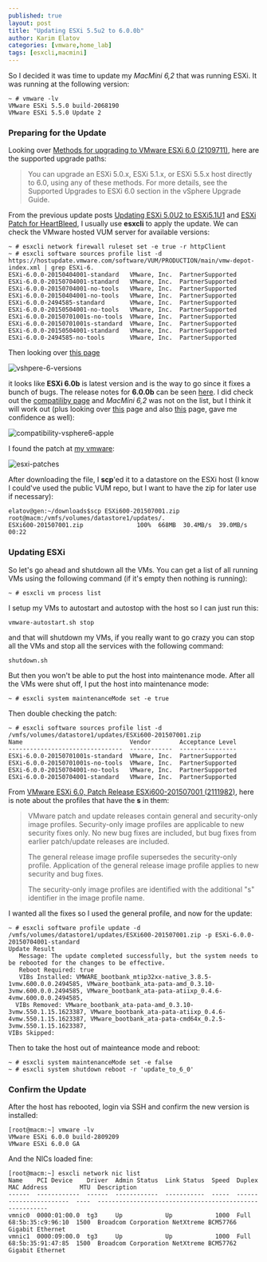 ```yaml
---
published: true
layout: post
title: "Updating ESXi 5.5u2 to 6.0.0b"
author: Karim Elatov
categories: [vmware,home_lab]
tags: [esxcli,macmini]
---
```

So I decided it was time to update my *MacMini 6,2* that was running ESXi. It was running at the following version:

    ~ # vmware -lv
    VMware ESXi 5.5.0 build-2068190
    VMware ESXi 5.5.0 Update 2

### Preparing for the Update

Looking over [Methods for upgrading to VMware ESXi 6.0 (2109711)](http://kb.vmware.com/kb/2109711), here are the supported upgrade paths:

> You can upgrade an ESXi 5.0.x, ESXi 5.1.x, or ESXi 5.5.х host directly to 6.0, using any of these methods. For more details, see the Supported Upgrades to ESXi 6.0 section in the vSphere Upgrade Guide.

From the previous update posts [Updating ESXi 5.0U2 to ESXi5.1U1](/2014/01/updating-esxi-5-0u2-esxi-5-1u1/) and [ESXi Patch for HeartBleed](/2014/06/esxi-patch-for-heartbleed/), I usually use **esxcli** to apply the update. We can check the VMware hosted VUM server for available versions:

    ~ # esxcli network firewall ruleset set -e true -r httpClient
    ~ # esxcli software sources profile list -d https://hostupdate.vmware.com/software/VUM/PRODUCTION/main/vmw-depot-index.xml | grep ESXi-6.
    ESXi-6.0.0-20150404001-standard   VMware, Inc.  PartnerSupported
    ESXi-6.0.0-20150704001-standard   VMware, Inc.  PartnerSupported
    ESXi-6.0.0-20150704001-no-tools   VMware, Inc.  PartnerSupported
    ESXi-6.0.0-20150404001-no-tools   VMware, Inc.  PartnerSupported
    ESXi-6.0.0-2494585-standard       VMware, Inc.  PartnerSupported
    ESXi-6.0.0-20150504001-no-tools   VMware, Inc.  PartnerSupported
    ESXi-6.0.0-20150701001s-no-tools  VMware, Inc.  PartnerSupported
    ESXi-6.0.0-20150701001s-standard  VMware, Inc.  PartnerSupported
    ESXi-6.0.0-20150504001-standard   VMware, Inc.  PartnerSupported
    ESXi-6.0.0-2494585-no-tools       VMware, Inc.  PartnerSupported

Then looking over [this page](http://www.virten.net/vmware/esxi-release-build-number-history/#esxi6.0)

![vshpere-6-versions](https://dl.dropboxusercontent.com/u/24136116/blog_pics/esxi-55u2-to-60b-update/vshpere-6-versions.png)

it looks like **ESXi 6.0b** is latest version and is the way to go since it fixes a bunch of bugs. The release notes for **6.0.0b** can be seen [here](https://www.vmware.com/support/vsphere6/doc/vsphere-esxi-600b-release-notes.html). I did check out the [compatiliby page](http://www.vmware.com/resources/compatibility) and *MacMini 6,2* was not on the list, but I think it will work out (plus looking over [this](https://derflounder.wordpress.com/2015/03/24/setting-up-esxi-6-0-on-a-2012-mac-mini-server/) page and also [this](http://www.virtuallyghetto.com/2015/02/esxi-6-0-works-ootb-for-apple-mac-mini-mac-pro.html) page, gave me confidence as well):

![compatibility-vsphere6-apple](https://dl.dropboxusercontent.com/u/24136116/blog_pics/esxi-55u2-to-60b-update/compatibility-vsphere6-apple.png)

I found the patch at [my vmware](https://my.vmware.com/group/vmware/patch):

![esxi-patches](https://dl.dropboxusercontent.com/u/24136116/blog_pics/esxi-55u2-to-60b-update/esxi-patches.png)

After downloading the file, I **scp**'ed it to a datastore on the ESXi host (I know I could've used the public VUM repo, but I want to have the zip for later use if necessary):

    elatov@gen:~/downloads$scp ESXi600-201507001.zip root@macm:/vmfs/volumes/datastore1/updates/.
    ESXi600-201507001.zip               100%  668MB  30.4MB/s  39.0MB/s   00:22

### Updating ESXi
So let's go ahead and shutdown all the VMs. You can get a list of all running VMs using the following command (if it's empty then nothing is running):

    ~ # esxcli vm process list

I setup my VMs to autostart and autostop with the host so I can just run this:

    vmware-autostart.sh stop

and that will shutdown my VMs, if you really want to go crazy you can stop all the VMs and stop all the services with the following command:

    shutdown.sh

But then you won't be able to put the host into maintenance mode. After all the VMs were shut off, I put the host into maintenance mode:

    ~ # esxcli system maintenanceMode set -e true

Then double checking the patch:

    ~ # esxcli software sources profile list -d /vmfs/volumes/datastore1/updates/ESXi600-201507001.zip 
    Name                              Vendor        Acceptance Level
    --------------------------------  ------------  ----------------
    ESXi-6.0.0-20150701001s-standard  VMware, Inc.  PartnerSupported
    ESXi-6.0.0-20150701001s-no-tools  VMware, Inc.  PartnerSupported
    ESXi-6.0.0-20150704001-no-tools   VMware, Inc.  PartnerSupported
    ESXi-6.0.0-20150704001-standard   VMware, Inc.  PartnerSupported

From [VMware ESXi 6.0, Patch Release ESXi600-201507001 (2111982)](http://kb.vmware.com/kb/2111982), here is note about the profiles that have the **s** in them:

> VMware patch and update releases contain general and security-only image profiles. Security-only image profiles are applicable to new security fixes only. No new bug fixes are included, but bug fixes from earlier patch/update releases are included.
> 
> The general release image profile supersedes the security-only profile. Application of the general release image profile applies to new security and bug fixes.
> 
> The security-only image profiles are identified with the additional "s" identifier in the image profile name.


I wanted all the fixes so I used the general profile, and now for the update:

    ~ # esxcli software profile update -d /vmfs/volumes/datastore1/updates/ESXi600-201507001.zip -p ESXi-6.0.0-20150704001-standard
    Update Result
       Message: The update completed successfully, but the system needs to be rebooted for the changes to be effective.
       Reboot Required: true
       VIBs Installed: VMWARE_bootbank_mtip32xx-native_3.8.5-1vmw.600.0.0.2494585, VMware_bootbank_ata-pata-amd_0.3.10-3vmw.600.0.0.2494585, VMware_bootbank_ata-pata-atiixp_0.4.6-4vmw.600.0.0.2494585,
      VIBs Removed: VMware_bootbank_ata-pata-amd_0.3.10-3vmw.550.1.15.1623387, VMware_bootbank_ata-pata-atiixp_0.4.6-4vmw.550.1.15.1623387, VMware_bootbank_ata-pata-cmd64x_0.2.5-3vmw.550.1.15.1623387,
    VIBs Skipped: 

Then to take the host out of mainteance mode and reboot:

    ~ # esxcli system maintenanceMode set -e false
    ~ # esxcli system shutdown reboot -r 'update_to_6_0'

### Confirm the Update

After the host has rebooted, login via SSH and confirm the new version is installed:

    [root@macm:~] vmware -lv
    VMware ESXi 6.0.0 build-2809209
    VMware ESXi 6.0.0 GA
    
And the NICs loaded fine:

    [root@macm:~] esxcli network nic list
    Name    PCI Device    Driver  Admin Status  Link Status  Speed  Duplex  MAC Address         MTU  Description                                             
    ------  ------------  ------  ------------  -----------  -----  ------  -----------------  ----  --------------------------------------------------------
    vmnic0  0000:01:00.0  tg3     Up            Up            1000  Full    68:5b:35:c9:96:10  1500  Broadcom Corporation NetXtreme BCM57766 Gigabit Ethernet
    vmnic1  0000:09:00.0  tg3     Up            Up            1000  Full    68:5b:35:91:47:85  1500  Broadcom Corporation NetXtreme BCM57762 Gigabit Ethernet
